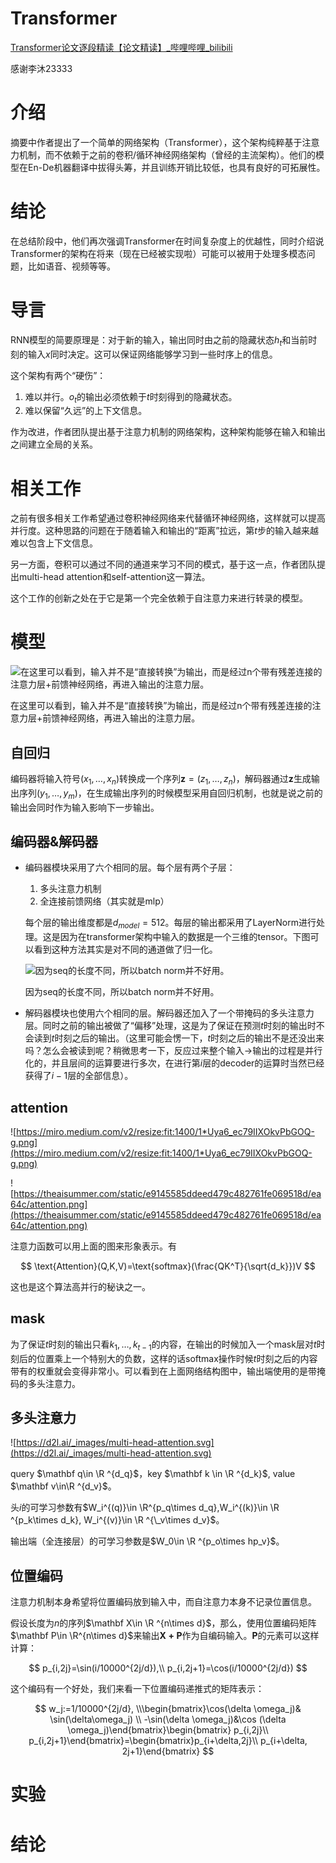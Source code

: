 # Transformer

[Transformer论文逐段精读【论文精读】_哔哩哔哩_bilibili](https://www.bilibili.com/video/BV1pu411o7BE/?spm_id_from=333.1007.top_right_bar_window_history.content.click&vd_source=f3c6b23f75d311364ca35ca0efb06c7f)

感谢李沐23333

# 介绍

摘要中作者提出了一个简单的网络架构（Transformer），这个架构纯粹基于注意力机制，而不依赖于之前的卷积/循环神经网络架构（曾经的主流架构）。他们的模型在En-De机器翻译中拔得头筹，并且训练开销比较低，也具有良好的可拓展性。

# 结论

在总结阶段中，他们再次强调Transformer在时间复杂度上的优越性，同时介绍说Transformer的架构在将来（现在已经被实现啦）可能可以被用于处理多模态问题，比如语音、视频等等。

# 导言

RNN模型的简要原理是：对于新的输入，输出同时由之前的隐藏状态$h_t$和当前时刻的输入$x$同时决定。这可以保证网络能够学习到一些时序上的信息。

这个架构有两个“硬伤”：

1. 难以并行。$o_t$的输出必须依赖于$t$时刻得到的隐藏状态。
2. 难以保留“久远”的上下文信息。

作为改进，作者团队提出基于注意力机制的网络架构，这种架构能够在输入和输出之间建立全局的关系。

# 相关工作

之前有很多相关工作希望通过卷积神经网络来代替循环神经网络，这样就可以提高并行度。这种思路的问题在于随着输入和输出的“距离”拉远，第$t$步的输入越来越难以包含上下文信息。

另一方面，卷积可以通过不同的通道来学习不同的模式，基于这一点，作者团队提出multi-head attention和self-attention这一算法。

这个工作的创新之处在于它是第一个完全依赖于自注意力来进行转录的模型。

# 模型

![在这里可以看到，输入并不是“直接转换”为输出，而是经过n个带有残差连接的注意力层+前馈神经网络，再进入输出的注意力层。](Transformer%20390021fbbe9c4423a0055109f3400442/Untitled.png)

在这里可以看到，输入并不是“直接转换”为输出，而是经过n个带有残差连接的注意力层+前馈神经网络，再进入输出的注意力层。

## 自回归

编码器将输入符号$(x_1,\dots,x_n)$转换成一个序列$\mathbf z=(z_1,\dots,z_n)$，解码器通过$\mathbf z$生成输出序列$(y_1,\dots,y_m)$，在生成输出序列的时候模型采用自回归机制，也就是说之前的输出会同时作为输入影响下一步输出。

## 编码器&解码器

- 编码器模块采用了六个相同的层。每个层有两个子层：
    1. 多头注意力机制
    2. 全连接前馈网络（其实就是mlp）
    
    每个层的输出维度都是$d_{model}=512$。每层的输出都采用了LayerNorm进行处理。这是因为在transformer架构中输入的数据是一个三维的tensor。下图可以看到这种方法其实是对不同的通道做了归一化。
    
    ![因为seq的长度不同，所以batch norm并不好用。](Transformer%20390021fbbe9c4423a0055109f3400442/Untitled%201.png)
    
    因为seq的长度不同，所以batch norm并不好用。
    
- 解码器模块也使用六个相同的层。解码器还加入了一个带掩码的多头注意力层。同时之前的输出被做了“偏移”处理，这是为了保证在预测$t$时刻的输出时不会读到$t$时刻之后的输出。（这里可能会愣一下，$t$时刻之后的输出不是还没出来吗？怎么会被读到呢？稍微思考一下，反应过来整个输入→输出的过程是并行化的，并且层间的运算要进行多次，在进行第$i$层的decoder的运算时当然已经获得了$i-1$层的全部信息）。

## attention

![https://miro.medium.com/v2/resize:fit:1400/1*Uya6_ec79IIXOkvPbGOQ-g.png](https://miro.medium.com/v2/resize:fit:1400/1*Uya6_ec79IIXOkvPbGOQ-g.png)

![https://theaisummer.com/static/e9145585ddeed479c482761fe069518d/ea64c/attention.png](https://theaisummer.com/static/e9145585ddeed479c482761fe069518d/ea64c/attention.png)

注意力函数可以用上面的图来形象表示。有

$$
\text{Attention}(Q,K,V)=\text{softmax}(\frac{QK^T}{\sqrt{d_k}})V
$$

这也是这个算法高并行的秘诀之一。

## mask

为了保证$t$时刻的输出只看$k_1,\dots,k_{t-1}$的内容，在输出的时候加入一个mask层对$t$时刻后的位置乘上一个特别大的负数，这样的话softmax操作时候$t$时刻之后的内容带有的权重就会变得非常小。可以看到在上面网络结构图中，输出端使用的是带掩码的多头注意力。

## 多头注意力

![https://d2l.ai/_images/multi-head-attention.svg](https://d2l.ai/_images/multi-head-attention.svg)

query $\mathbf q\in \R ^{d_q}$，key $\mathbf k \in \R ^{d_k}$, value $\mathbf v\in\R ^{d_v}$。

头$i$的可学习参数有$W_i^{(q)}\in \R^{p_q\times d_q},W_i^{(k)}\in \R ^{p_k\times d_k}, W_i^{(v)}\in \R ^{\_v\times d_v}$。

输出端（全连接层）的可学习参数是$W_0\in \R ^{p_o\times hp_v}$。

## 位置编码

注意力机制本身希望将位置编码放到输入中，而自注意力本身不记录位置信息。

假设长度为$n$的序列$\mathbf X\in \R ^{n\times d}$，那么，使用位置编码矩阵$\mathbf P\in \R^{n\times d}$来输出$\mathbf {X+P}$作为自编码输入。$\mathbf P$的元素可以这样计算：

$$
p_{i,2j}=\sin(i/10000^{2j/d}),\\ p_{i,2j+1}=\cos(i/10000^{2j/d})
$$

这个编码有一个好处，我们来看一下位置编码递推式的矩阵表示：

$$
w_j:=1/10000^{2j/d}, \\\begin{bmatrix}\cos(\delta \omega_j)& \sin(\delta\omega_j) \\ -\sin(\delta \omega_j)&\cos (\delta \omega_j)\end{bmatrix}\begin{bmatrix} p_{i,2j}\\ p_{i,2j+1}\end{bmatrix}=\begin{bmatrix}p_{i+\delta,2j}\\ p_{i+\delta, 2j+1}\end{bmatrix}
$$

# 实验

# 结论